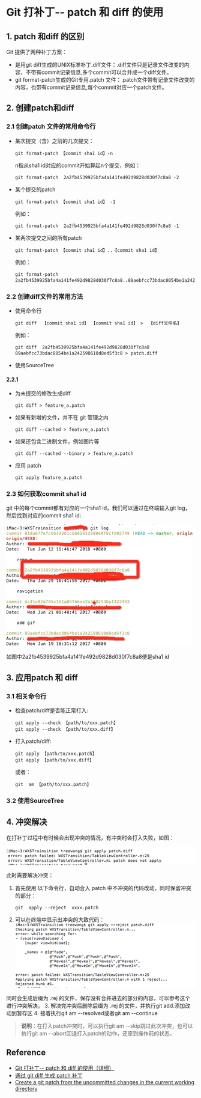 # Git 打补丁-- patch 和 diff 的使用
## 1. patch 和diff 的区别
Git 提供了两种补丁方案：
- 是用git diff生成的UNIX标准补丁.diff文件：.diff文件只是记录文件改变的内容，不带有commit记录信息,多个commit可以合并成一个diff文件。
- git format-patch生成的Git专用.patch 文件：.patch文件带有记录文件改变的内容，也带有commit记录信息,每个commit对应一个patch文件。
## 2. 创建patch和diff
### 2.1 创建patch 文件的常用命令行
- 某次提交（含）之前的几次提交：
  ```
  git format-patch 【commit sha1 id】-n
  ```
  n指从sha1 id对应的commit开始算起n个提交，例如：
  ```
  git format-patch  2a2fb4539925bfa4a141fe492d9828d030f7c8a8 -2
  ```
- 某个提交的patch
  ```
  git format-patch 【commit sha1 id】 -1
  ```
  例如：
  ```
  git format-patch  2a2fb4539925bfa4a141fe492d9828d030f7c8a8 -1
  ```
- 某两次提交之间的所有patch
  ```
  git format-patch 【commit sha1 id】..【commit sha1 id】 
  ```
  例如：
  ```
  git format-patch  2a2fb4539925bfa4a141fe492d9828d030f7c8a8..89aebfcc73bdac8054be1a242598610d8ed5f3c8
  ```
### 2.2 创建diff文件的常用方法
- 使用命令行
  ```
  git diff  【commit sha1 id】 【commit sha1 id】 >  【diff文件名】
  ```
  例如：
  ```
  git diff  2a2fb4539925bfa4a141fe492d9828d030f7c8a8  89aebfcc73bdac8054be1a242598610d8ed5f3c8 > patch.diff
  ```
- 使用SourceTree
#### 2.2.1
- 为未提交的修改生成diff
  ```
  git diff > feature_a.patch
  ```
- 如果有新增的文件，并不在 git 管理之内
  ```
  git diff --cached > feature_a.patch
  ```
- 如果还包含二进制文件，例如图片等
  ```
  git diff --cached --binary > feature_a.patch
  ```
- 应用 patch
  ```
  git apply feature_a.patch
  ```
### 2.3 如何获取commit sha1 id
git 中的每个commit都有对应的一个sha1 id，我们可以通过在终端输入git log，然后找到对应的commit sha1 id:

![提交ID历史](images/git_history.webp)

如图中2a2fb4539925bfa4a141fe492d9828d030f7c8a8便是sha1 id
## 3. 应用patch 和 diff
### 3.1 相关命令行
- 检查patch/diff是否能正常打入:
  ```
  git apply --check 【path/to/xxx.patch】
  git apply --check 【path/to/xxx.diff】
  ```
- 打入patch/diff:
  ```
  git apply 【path/to/xxx.patch】
  git apply 【path/to/xxx.diff】
  ```
  或者：
  ```
  git  am 【path/to/xxx.patch】
  ```
### 3.2 使用SourceTree
## 4. 冲突解决
在打补丁过程中有时候会出现冲突的情况，有冲突时会打入失败，如图：

![Patch Conflict](images/patch_conflict.webp)

此时需要解决冲突：
1. 首先使用 以下命令行，自动合入 patch 中不冲突的代码改动，同时保留冲突的部分：
   ```
   git  apply --reject  xxxx.patch
   ```
2. 可以在终端中显示出冲突的大致代码：
  ![conflict codes](images/patch_original.png)

  同时会生成后缀为 .rej 的文件，保存没有合并进去的部分的内容，可以参考这个进行冲突解决。
3. 解决完冲突后删除后缀为 .rej 的文件，并执行git add.添加改动到暂存区
4. 接着执行git am --resolved或者git am --continue

> **说明**：在打入patch冲突时，可以执行git am --skip跳过此次冲突，也可以执行git am --abort回退打入patch的动作，还原到操作前的状态。


## Reference
- [Git 打补丁-- patch 和 diff 的使用（详细）](https://www.jianshu.com/p/ec04de3f95cc)
- [通过 git diff 生成 patch 补丁](https://www.sunzhongwei.com/git-diff-generated-patch-patches)
- [Create a git patch from the uncommitted changes in the current working directory](https://stackoverflow.com/questions/5159185/create-a-git-patch-from-the-uncommitted-changes-in-the-current-working-directory)